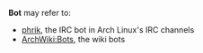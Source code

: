 **Bot** may refer to:

*   [phrik](/index.php/Phrik "Phrik"), the IRC bot in Arch Linux's IRC channels
*   [ArchWiki:Bots](/index.php/ArchWiki:Bots "ArchWiki:Bots"), the wiki bots